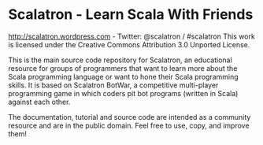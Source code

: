 Scalatron - Learn Scala With Friends
=========

http://scalatron.wordpress.com - Twitter: @scalatron / #scalatron
This work is licensed under the Creative Commons Attribution 3.0 Unported License.


This is the main source code repository for Scalatron, an educational resource for groups of programmers that
want to learn more about the Scala programming language or want to hone their Scala programming skills. It
is based on Scalatron BotWar, a competitive multi-player programming game in which coders pit bot programs
(written in Scala) against each other.

The documentation, tutorial and source code are intended as a community resource and are
in the public domain. Feel free to use, copy, and improve them!
